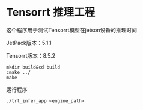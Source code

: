 # Tensorrt 推理工程

这个程序用于测试Tensorrt模型在jetson设备的推理时间



JetPack版本：5.1.1

Tensorrt版本：8.5.2



```
mkdir build&cd build
cmake ../
make
```



运行程序

```
./trt_infer_app <engine_path>
```

